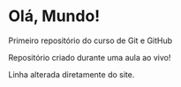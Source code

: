 # Olá, Mundo!
 Primeiro repositório do curso de Git e GitHub

Repositório criado durante uma aula ao vivo!

Linha alterada  diretamente do site.

